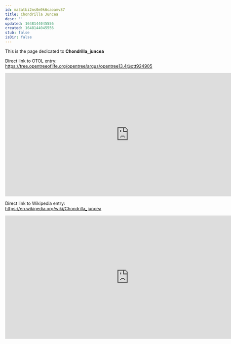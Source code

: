 ```yaml
---
id: ma3atbi2ns0m9k6caoamv87
title: Chondrilla Juncea
desc: ''
updated: 1648144045556
created: 1648144045556
stub: false
isDir: false
---
```

This is the page dedicated to **Chondrilla_juncea**


Direct link to OTOL entry: https://tree.opentreeoflife.org/opentree/argus/opentree13.4@ott924905



<html>
    <body>
    <iframe src="https://tree.opentreeoflife.org/opentree/argus/opentree13.4@ott924905"
    width="800" height="400" frameborder="0" allowfullscreen> </iframe>
    </body>
</html>
    


Direct link to Wikipedia entry: https://en.wikipedia.org/wiki/Chondrilla_juncea



<html>
    <body>
    <iframe src="https://en.wikipedia.org/wiki/Chondrilla_juncea"
    width="800" height="400" frameborder="0" allowfullscreen> </iframe>
    </body>
</html>
    
